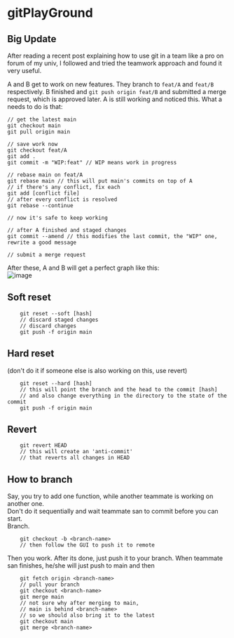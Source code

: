 # gitPlayGround

## Big Update

After reading a recent post explaining how to use git in a team like a pro on forum of my univ, I followed and tried the teamwork approach and found it very useful.  

A and B get to work on new features. They branch to `feat/A` and `feat/B` respectively. B finished and `git push origin feat/B` and submitted a merge request, which is approved later. A is still working and noticed this. What a needs to do is that:  

```
// get the latest main
git checkout main
git pull origin main

// save work now
git checkout feat/A
git add .
git commit -m "WIP:feat" // WIP means work in progress

// rebase main on feat/A
git rebase main // this will put main's commits on top of A
// if there's any conflict, fix each
git add [conflict file]
// after every conflict is resolved
git rebase --continue

// now it's safe to keep working

// after A finished and staged changes
git commit --amend // this modifies the last commit, the "WIP" one, rewrite a good message

// submit a merge request
```

After these, A and B will get a perfect graph like this:  
![image](https://user-images.githubusercontent.com/76863396/181904232-8cbb8540-19cc-47e0-b22e-49cc8eaf509a.png)


## Soft reset
```
    git reset --soft [hash]
    // discard staged changes
    // discard changes
    git push -f origin main
``` 

## Hard reset  
 (don't do it if someone else is also working on this, use revert)  
```
    git reset --hard [hash]
    // this will point the branch and the head to the commit [hash]
    // and also change everything in the directory to the state of the commit
    git push -f origin main
```

## Revert
```
    git revert HEAD
    // this will create an 'anti-commit'
    // that reverts all changes in HEAD
```

## How to branch
Say, you try to add one function, while another teammate is working on another one.  
Don't do it sequentially and wait teammate san to commit before you can start.  
Branch.
```
    git checkout -b <branch-name>
    // then follow the GUI to push it to remote
```
Then you work. After its done, just push it to your branch.
When teammate san finishes, he/she will just push to main and then
```
    git fetch origin <branch-name>
    // pull your branch
    git checkout <branch-name>
    git merge main
    // not sure why after merging to main,
    // main is behind <branch-name>
    // so we should also bring it to the latest
    git checkout main
    git merge <branch-name>
```
